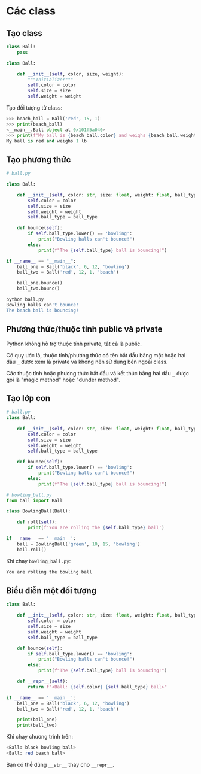 # Các class

## Tạo class

```python
class Ball:
    pass
```

```python
class Ball:

    def __init__(self, color, size, weight):
        """Initializer"""
        self.color = color
        self.size = size
        self.weight = weight
```

Tạo đối tượng từ class:

```python
>>> beach_ball = Ball('red', 15, 1)
>>> print(beach_ball)
<__main__.Ball object at 0x101f5a040>
>>> print(f'My ball is {beach_ball.color} and weighs {beach_ball.weight} lb')
My ball is red and weighs 1 lb
```

## Tạo phương thức

```python
# ball.py

class Ball:

    def __init__(self, color: str, size: float, weight: float, ball_type: str) -> None:
        self.color = color
        self.size = size
        self.weight = weight
        self.ball_type = ball_type

    def bounce(self):
        if self.ball_type.lower() == 'bowling':
            print("Bowling balls can't bounce!")
        else:
            print(f"The {self.ball_type} ball is bouncing!")

if __name__ == "__main__":
    ball_one = Ball('black', 6, 12, 'bowling')
    ball_two = Ball('red', 12, 1, 'beach')

    ball_one.bounce()
    ball_two.bounc()
```

```bash
python ball.py
Bowling balls can't bounce!
The beach ball is bouncing!
```

## Phương thức/thuộc tính public và private

Python không hỗ trợ thuộc tính private, tất cả là public.

Có quy ước là, thuộc tính/phương thức có tên bắt đầu bằng một hoặc hai dấu `_` được xem là private và không nên sử dụng bên ngoài class.

Các thuộc tính hoặc phương thức bắt đầu và kết thúc bằng hai dấu `_` được gọi là "magic method" hoặc "dunder method".

## Tạo lớp con

```python
# ball.py
class Ball:
    
    def __init__(self, color: str, size: float, weight: float, ball_type: str) -> None:
        self.color = color
        self.size = size
        self.weight = weight
        self.ball_type = ball_type

    def bounce(self):
        if self.ball_type.lower() == 'bowling':
            print("Bowling balls can't bounce!")
        else:
            print(f"The {self.ball_type} ball is bouncing!")
```

```python
# bowling_ball.py
from ball import Ball

class BowlingBall(Ball):

    def roll(self):
        print(f'You are rolling the {self.ball_type} ball')

if __name__ == '__main__':
    ball = BowlingBall('green', 10, 15, 'bowling')
    ball.roll()
```

Khi chạy `bowling_ball.py`:

```bash
You are rolling the bowling ball
```

## Biểu diễn một đối tượng

```python
class Ball:

    def __init__(self, color: str, size: float, weight: float, ball_type: str) -> None:
        self.color = color
        self.size = size
        self.weight = weight
        self.ball_type = ball_type

    def bounce(self):
        if self.ball_type.lower() == 'bowling':
            print("Bowling balls can't bounce!")
        else:
            print(f"The {self.ball_type} ball is bouncing!")

    def __repr__(self):
        return f"<Ball: {self.color} {self.ball_type} ball>"

if __name__ == '__main__':
    ball_one = Ball('black', 6, 12, 'bowling')
    ball_two = Ball('red', 12, 1, 'beach')

    print(ball_one)
    print(ball_two)
```

Khi chạy chương trình trên:

```bash
<Ball: black bowling ball>
<Ball: red beach ball>
```

Bạn có thể dùng `__str__` thay cho `__repr__`.
